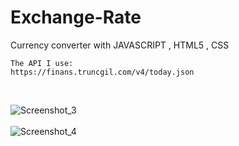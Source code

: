 # Exchange-Rate

Currency converter with JAVASCRIPT  ,  HTML5  , CSS 
  
    The API I use:
    https://finans.truncgil.com/v4/today.json
    
<br>  

![Screenshot_3](https://user-images.githubusercontent.com/83351907/157459536-dd7b4a9e-d551-46d3-80fe-c8b923cb7b43.png) <br> <br>
![Screenshot_4](https://user-images.githubusercontent.com/83351907/157459546-bd872f9e-742a-47a1-80e9-fbb8a7863bd7.png)





